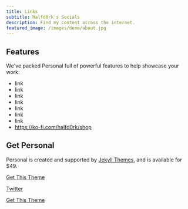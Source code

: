 ```yaml
---
title: Links
subtitle: Halfd0rk's Socials
description: Find my content across the internet.
featured_image: /images/demo/about.jpg
---
```


## Features

We've packed Personal full of powerful features to help showcase your work:

* link
* link
* link
* link
* link
* link
* link
* https://ko-fi.com/halfd0rk/shop

## Get Personal

Personal is created and supported by [Jekyll Themes](https://jekyllthemes.io), and is available for $49.

<a href="https://jekyllthemes.io/theme/personal-website-jekyll-theme" class="button button--large">Get This Theme</a>

<a href="https://jekyllthemes.io/theme/personal-website-jekyll-theme" class="button button--large">Twitter</a>

<a href="https://jekyllthemes.io/theme/personal-website-jekyll-theme" class="button button--twitter">Get This Theme</a>